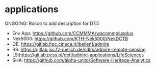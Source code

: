 # applications
ONGOING: Rocco to add description for D7.5

- Env App: https://github.com/CCMMMA/wacommplusplus
- Nek5000: https://github.com/KTH-Nek5000/NekDCTB
- QE: https://gitlab.hpc.cineca.it/lbellen1/admire
- RS: https://gitlab.jsc.fz-juelich.de/sdlrs/admire-remote-sensing
- LS:https://gitlab.pcss.pl/deti/admire-applications/LifeSciences
- SHA: https://github.com/alpha-unito/Software-Heritage-Analytics
